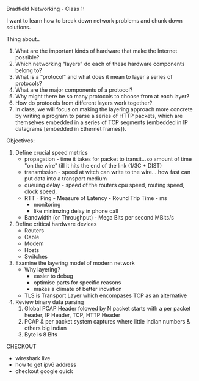 Bradfield Networking - Class 1:

I want to learn how to break down network problems and chunk down solutions.

Thing about..

1. What are the important kinds of hardware that make the Internet possible?
2. Which networking “layers” do each of these hardware components belong to? 
3. What is a “protocol” and what does it mean to layer a series of protocols? 
4. What are the major components of a protocol? 
5. Why might there be so many protocols to choose from at each layer? 
6. How do protocols from different layers work together? 
7. In class, we will focus on making the layering approach more concrete by writing a program to parse a series of HTTP packets, which are themselves embedded in a series of TCP segments (embedded in IP datagrams [embedded in Ethernet frames]).

Objectives:
1. Define crucial speed metrics
    * propagation - time it takes for packet to transit...so amount of time "on the wire" till it hits the end of the link (1/3C * DIST)
    * transmission - speed at witch can write to the wire....how fast can put data into a transport medium
    * queuing delay - speed of the routers cpu speed, routing speed, clock speed, 
    * RTT - Ping - Measure of Latency - Round Trip Time - ms
        * monitoring
        * like minimzing delay in phone call
    * Bandwidth (or Throughput) - Mega Bits per second MBits/s
2. Define critical hardware devices
    * Routers
    * Cable
    * Modem
    * Hosts
    * Switches
3. Examine the layering model of modern network
    * Why layering?
        * easier to debug
        * optimise parts for specific reasons
        * makes a climate of better inovation
    * TLS is Transport Layer which encompases TCP as an alternative
4. Review binary data parsing
    1. Global PCAP Header folowed by N packet starts with a per packet header, IP Header, TCP, HTTP Header
    2. PCAP & per packet system captures where little indian numbers & others big indian
    3. Byte is 8 Bits

CHECKOUT
- wireshark live
- how to get ipv6 address
- checkout google quick
